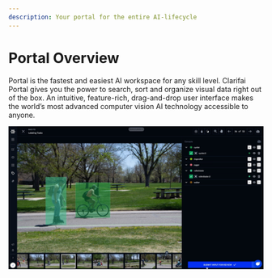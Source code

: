 ```yaml
---
description: Your portal for the entire AI-lifecycle
---
```


# Portal Overview

Portal is the fastest and easiest AI workspace for any skill level. Clarifai Portal gives you the power to search, sort and organize visual data right out of the box. An intuitive, feature-rich, drag-and-drop user interface makes the world’s most advanced computer vision AI technology accessible to anyone.

![](../.gitbook/assets/label_bounding_box%20%281%29%20%284%29%20%284%29%20%283%29.jpg)

